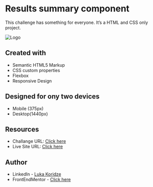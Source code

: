 # Results summary component

This challenge has something for everyone. It’s a HTML and CSS only project.

![Logo](https://res.cloudinary.com/dz209s6jk/image/upload/v1676651421/Challenges/xals0mqfmph6kcspsezk.jpg)


## Created with
- Semantic HTML5 Markup
- CSS custom properties
- Flexbox
- Responsive Design

## Designed for ony two devices 
- Mobile (375px)
- Desktop(1440px)

## Resources

- Challange URL: [Click here](#)
- Live Site URL: [Click here](https://lukenso.github.io/Result-Summary-Component/)
## Author

- LinkedIn - [Luka Koridze](https://www.linkedin.com/in/luka-koridze-4397571a4/)
- FrontEndMentor - [Click here](https://www.frontendmentor.io/profile/lukenso)

